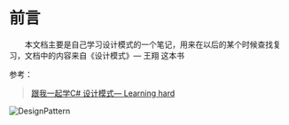 # 前言
&emsp;&emsp;本文档主要是自己学习设计模式的一个笔记，用来在以后的某个时候查找复习，文档中的内容来自《设计模式》— 王翔 这本书

参考：
> [跟我一起学C# 设计模式— Learning hard](https://www.cnblogs.com/zhili/category/496417.html)

![DesignPattern](https://tozii.github.io/Asset/DesignPattern/images/IMG_0201.PNG)